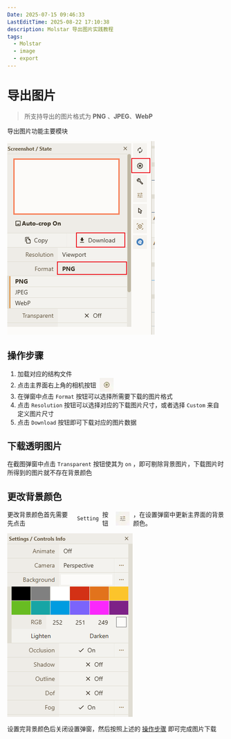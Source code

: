 ```yaml
---
Date: 2025-07-15 09:46:33
LastEditTime: 2025-08-22 17:10:38
description: Molstar 导出图片实践教程
tags: 
  - Molstar
  - image
  - export
---
```


# 导出图片

> 所支持导出的图片格式为 **PNG** 、**JPEG**、**WebP**

导出图片功能主要模块

![export_image](./assets/export_image.webp)

## 操作步骤

1. 加载对应的结构文件
2. <div style="display: flex; gap: 0 8px; align-items: center;">点击主界面右上角的相机按钮 <img alt="screenshot" src="./assets/export_image_screenshot.webp" style="width:32px; height:32px; vertical-align:middle;"></div>
3. 在弹窗中点击 `Format` 按钮可以选择所需要下载的图片格式
4. 点击 `Resolution` 按钮可以选择对应的下载图片尺寸，或者选择 `Custom` 来自定义图片尺寸
5. 点击 `Download` 按钮即可下载对应的图片数据

## 下载透明图片

在截图弹窗中点击 `Transparent` 按钮使其为 `on` ，即可剔除背景图片，下载图片时所得到的图片就不存在背景颜色

## 更改背景颜色

<div style="display: flex; gap: 0 8px; align-items: center;"> 更改背景颜色首先需要先点击 <code>Setting</code> 按钮<img alt="setting" src="./assets/export_image_setting.webp" style="width:32px; height:32px; vertical-align:middle;"> ，在设置弹窗中更新主界面的背景颜色。</div>

![export_image_setting_background](./assets/export_image_setting_background.webp)

设置完背景颜色后关闭设置弹窗，然后按照上述的 [操作步骤](#操作步骤) 即可完成图片下载
